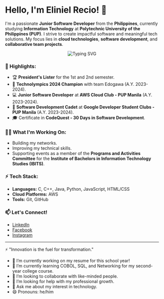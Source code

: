 # Hello, I'm Eliniel Recio! 👋

I'm a passionate **Junior Software Developer** from the **Philippines**, currently studying **Information Technology** at **Polytechnic University of the Philippines (PUP)**. I strive to create impactful software and meaningful tech solutions. My focus lies in **cloud technologies**, **software development**, and **collaborative team projects**.

<p align="center">
  <img src="https://readme-typing-svg.demolab.com?font=Fira+Code&pause=1000&color=blue&width=435&lines=Welcome+to+my+GitHub+Profile!+%F0%9F%91%8B;I+am+a+Software+Developer!+%F0%9F%92%BB;Let's+create+something+amazing!+%F0%9F%9A%80" alt="Typing SVG" />
</p>

### 🌟 Highlights:
- 🏆 **President's Lister** for the 1st and 2nd semester.
- 🥇 **Technolympics 2024 Champion** with team Edogawa (A.Y. 2023-2024).
- 💻 **Junior Software Developer** at **AWS Cloud Club - PUP Manila** (A.Y. 2023-2024).
- 🚀 **Software Development Cadet** at **Google Developer Student Clubs - PUP Manila** (A.Y. 2023-2024).
- 🎓 Certificate in **CodeQuest - 30 Days in Software Development**.

### 👨‍💻 What I'm Working On:
- Building my networks.
- Improving my technical skills.
- Supporting events as a member of the **Programs and Activities Committee** for the **Institute of Bachelors in Information Technology Studies (IBITS)**.

### ⚡ Tech Stack:
- **Languages:** C, C++, Java, Python, JavaScript, HTML/CSS
- **Cloud Platforms:** AWS
- **Tools:** Git, GitHub

### 📫 Let's Connect!
- [LinkedIn](https://www.linkedin.com/in/recio-eliniel-932521291/)
- [Facebook](https://www.facebook.com/happyreshh?mibextid=LQQJ4d)
- [Instagram](https://www.instagram.com/happyresh?igsh=ZHF4OXpqNzh2am4x&utm_source=qr)

---

⚡️ "Innovation is the fuel for transformation."

- 🔭 I’m currently working on my resume for this school year!
- 🌱 I’m currently learning COBOL, SQL, and Networking for my second-year college course.
- 👯 I’m looking to collaborate with like-minded people.
- 🤔 I’m looking for help with my professional growth.
- 💬 Ask me about my interest in technology.
- 😄 Pronouns: he/him

